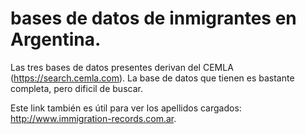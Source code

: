 # bases de datos de inmigrantes en Argentina.

Las tres bases de datos presentes derivan del CEMLA (https://search.cemla.com). La base de datos que tienen es bastante completa, pero dificil de buscar.

Este link también es útil para ver los apellidos cargados: http://www.immigration-records.com.ar.
